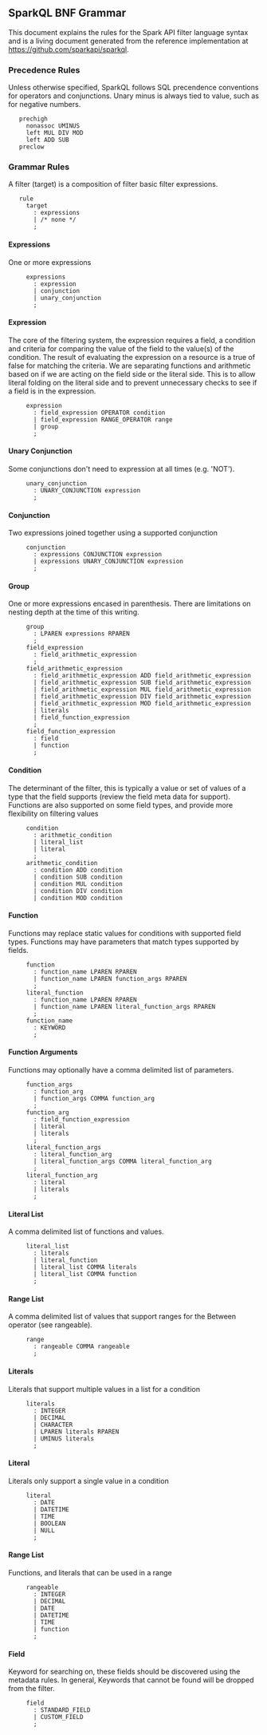 ## SparkQL BNF Grammar
This document explains the rules for the Spark API filter language syntax and
is a living document generated from the reference implementation at
https://github.com/sparkapi/sparkql.
### Precedence Rules
Unless otherwise specified, SparkQL follows SQL precendence conventions for
operators and conjunctions.
Unary minus is always tied to value, such as for negative numbers.


```
   prechigh
     nonassoc UMINUS
     left MUL DIV MOD
     left ADD SUB
   preclow
```

### Grammar Rules
A filter (target) is a composition of filter basic filter expressions.


```
   rule
     target
       : expressions
       | /* none */ 
       ;
```

#### Expressions
One or more expressions


```
     expressions
       : expression
       | conjunction
       | unary_conjunction
       ;
```

#### Expression
The core of the filtering system, the expression requires a field, a condition
and criteria for comparing the value of the field to the value(s) of the
condition. The result of evaluating the expression on a resource is a true of
false for matching the criteria. We are separating functions and arithmetic
based on if we are acting on the field side or the literal side. This is to
allow literal folding on the literal side and to prevent unnecessary checks
to see if a field is in the expression.


```
     expression
       : field_expression OPERATOR condition 
       | field_expression RANGE_OPERATOR range 
       | group
       ;
```

#### Unary Conjunction
Some conjunctions don't need to expression at all times (e.g. 'NOT').


```
     unary_conjunction
       : UNARY_CONJUNCTION expression 
       ;
```

#### Conjunction
Two expressions joined together using a supported conjunction


```
     conjunction
       : expressions CONJUNCTION expression 
       | expressions UNARY_CONJUNCTION expression 
       ;
```

#### Group
One or more expressions encased in parenthesis. There are limitations on nesting depth at the time of this writing.


```
     group
       : LPAREN expressions RPAREN 
       ;
     field_expression
       : field_arithmetic_expression
       ;
     field_arithmetic_expression
       : field_arithmetic_expression ADD field_arithmetic_expression 
       | field_arithmetic_expression SUB field_arithmetic_expression 
       | field_arithmetic_expression MUL field_arithmetic_expression 
       | field_arithmetic_expression DIV field_arithmetic_expression 
       | field_arithmetic_expression MOD field_arithmetic_expression 
       | literals
       | field_function_expression
       ;
     field_function_expression
       : field
       | function
       ;
```

#### Condition
The determinant of the filter, this is typically a value or set of values of
a type that the field supports (review the field meta data for support).
Functions are also supported on some field types, and provide more flexibility
on filtering values


```
     condition
       : arithmetic_condition
       | literal_list 
       | literal
       ;
     arithmetic_condition
       : condition ADD condition 
       | condition SUB condition 
       | condition MUL condition 
       | condition DIV condition 
       | condition MOD condition 
```

#### Function
Functions may replace static values for conditions with supported field
types. Functions may have parameters that match types supported by
fields.


```
     function
       : function_name LPAREN RPAREN 
       | function_name LPAREN function_args RPAREN 
       ;
     literal_function
       : function_name LPAREN RPAREN 
       | function_name LPAREN literal_function_args RPAREN 
       ;
     function_name
       : KEYWORD
       ;
```

#### Function Arguments
Functions may optionally have a comma delimited list of parameters.


```
     function_args
       : function_arg
       | function_args COMMA function_arg 
       ;
     function_arg
       : field_function_expression 
       | literal
       | literals
       ;
     literal_function_args
       : literal_function_arg
       | literal_function_args COMMA literal_function_arg 
       ;
     literal_function_arg
       : literal
       | literals
       ;
```

#### Literal List
A comma delimited list of functions and values.


```
     literal_list
       : literals
       | literal_function
       | literal_list COMMA literals 
       | literal_list COMMA function 
       ;
```

#### Range List
A comma delimited list of values that support ranges for the Between operator
(see rangeable).


```
     range
       : rangeable COMMA rangeable 
       ;
```

#### Literals
Literals that support multiple values in a list for a condition


```
     literals
       : INTEGER
       | DECIMAL
       | CHARACTER
       | LPAREN literals RPAREN 
       | UMINUS literals 
       ;
```

#### Literal
Literals only support a single value in a condition


```
     literal
       : DATE
       | DATETIME
       | TIME
       | BOOLEAN
       | NULL
       ;
```

#### Range List
Functions, and literals that can be used in a range


```
     rangeable
       : INTEGER
       | DECIMAL
       | DATE
       | DATETIME
       | TIME
       | function
       ;
```

#### Field
Keyword for searching on, these fields should be discovered using the metadata
rules. In general, Keywords that cannot be found will be dropped from the
filter.


```
     field
       : STANDARD_FIELD
       | CUSTOM_FIELD
       ;
```

